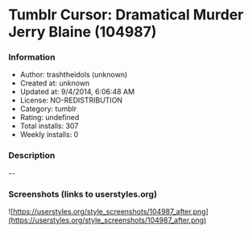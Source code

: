 # Tumblr Cursor: Dramatical Murder Jerry Blaine (104987)

### Information
- Author: trashtheidols (unknown)
- Created at: unknown
- Updated at: 9/4/2014, 6:06:48 AM
- License: NO-REDISTRIBUTION
- Category: tumblr
- Rating: undefined
- Total installs: 307
- Weekly installs: 0


### Description
--


### Screenshots (links to userstyles.org)
![https://userstyles.org/style_screenshots/104987_after.png](https://userstyles.org/style_screenshots/104987_after.png)


